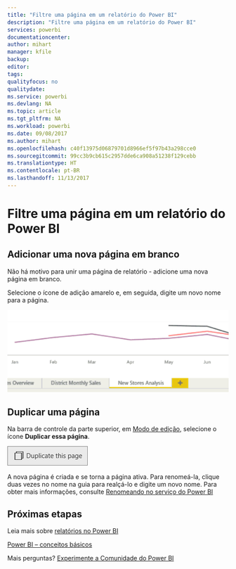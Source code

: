 ```yaml
---
title: "Filtre uma página em um relatório do Power BI"
description: "Filtre uma página em um relatório do Power BI"
services: powerbi
documentationcenter: 
author: mihart
manager: kfile
backup: 
editor: 
tags: 
qualityfocus: no
qualitydate: 
ms.service: powerbi
ms.devlang: NA
ms.topic: article
ms.tgt_pltfrm: NA
ms.workload: powerbi
ms.date: 09/08/2017
ms.author: mihart
ms.openlocfilehash: c40f13975d06879701d8966ef5f97b43a298cce0
ms.sourcegitcommit: 99cc3b9cb615c2957dde6ca908a51238f129cebb
ms.translationtype: HT
ms.contentlocale: pt-BR
ms.lasthandoff: 11/13/2017
---
```

# <a name="add-a-page-to-a-power-bi-report"></a>Filtre uma página em um relatório do Power BI
## <a name="add-a-new-blank-page"></a>Adicionar uma nova página em branco
Não há motivo para unir uma página de relatório - adicione uma nova página em branco.

Selecione o ícone de adição amarelo e, em seguida, digite um novo nome para a página.  

![](media/power-bi-report-add-page/reorderpages2.gif)

## <a name="duplicate-a-page"></a>Duplicar uma página
Na barra de controle da parte superior, em [Modo de edição](service-interact-with-a-report-in-editing-view.md), selecione o ícone **Duplicar essa página**.

![](media/power-bi-report-add-page/pbi_duplicate.png)

A nova página é criada e se torna a página ativa. Para renomeá-la, clique duas vezes no nome na guia para realçá-lo e digite um novo nome.  Para obter mais informações, consulte [Renomeando no serviço do Power BI](service-rename.md)

## <a name="next-steps"></a>Próximas etapas
Leia mais sobre [relatórios no Power BI](service-reports.md)

[Power BI – conceitos básicos](service-basic-concepts.md)

Mais perguntas? [Experimente a Comunidade do Power BI](http://community.powerbi.com/)

